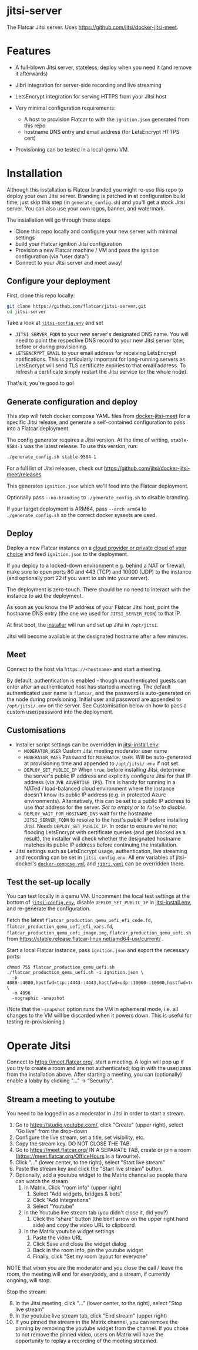 # jitsi-server

The Flatcar Jitsi server. Uses https://github.com/jitsi/docker-jitsi-meet.

# Features
- A full-blown Jitsi server, stateless, deploy when you need it (and remove it afterwards)
- Jibri integration for server-side recording and live streaming
- LetsEncrypt integration for serving HTTPS from your Jitsi host
- Very minimal configuration requirements:
  - A host to provision Flatcar to with the `ignition.json` generated from this repo
  - hostname DNS entry and email address (for LetsEncrypt HTTPS cert)

- Provisioning can be tested in a local qemu VM.

# Installation

Although this installation is Flatcar branded you might re-use this repo to deploy your own Jitsi server.
Branding is patched in at configuration build time; just skip this step (in `generate_config.sh`)
and you'll get a stock Jitsi server.
You can also use your own logos, banner, and watermark.

The installation will go through these steps
- Clone this repo locally and configure your new server with minimal settings
- build your Flatcar ignition Jitsi configuration
- Provision a new Flatcar machine / VM and pass the ignition configuration (via "user data")
- Connect to your Jitsi server and meet away!

## Configure your deployment

First, clone this repo locally:
```bash
git clone https://github.com/flatcar/jitsi-server.git
cd jitsi-server
```

Take a look at [`jitsi-config.env`](jitsi-config.env) and set
- `JITSI_SERVER_FQDN` to your new server's designated DNS name.
  You will need to point the respective DNS record to your new Jitsi server later,
   before or during provisioning.
- `LETSENCRYPT_EMAIL` to your email address for receiving LetsEncrypt notifications.
  This is particularly important for long-running servers as LetsEncrypt will send
  TLS certificate expiries to that email address.
  To refresh a certificate simply restart the Jitsi service (or the whole node).

That's it, you're good to go!

## Generate configuration and deploy

This step will fetch docker compose YAML files from
[docker-jitsi-meet](https://github.com/jitsi/docker-jitsi-meet)
for a specific Jitsi release, and generate a self-contained configuration to pass
into a Flatcar deployment.

The config generator requires a Jitsi version.
At the time of writing, `stable-9584-1` was the latest release.
To use this version, run:
```bash
./generate_config.sh stable-9584-1
```
For a full list of Jitsi releases, check out
https://github.com/jitsi/docker-jitsi-meet/releases.

This generates `ignition.json` which we'll feed into the Flatcar deployment.

Optionally pass `--no-branding` to `./generate_config.sh` to disable branding.

If your target deployment is ARM64, pass `--arch arm64` to
`./generate_config.sh` so the correct docker sysexts are used.

## Deploy

Deploy a new Flatcar instance on a
[cloud provider or private cloud of your choice](https://www.flatcar.org/docs/latest/installing/cloud/)
and feed `ignition.json` to the deployment.

If you deploy to a locked-down environment e.g. behind a NAT or firewall, make
sure to open ports 80 and 443 (TCP) and 10000 (UDP) to the instance (and
optionally port 22 if you want to ssh into your server).

The deployment is zero-touch.
There should be no need to interact with the instance to aid the deployment.

As soon as you know the IP address of your Flatcar Jitsi host, point the hostname DNS entry
(the one we used for `JITSI_SERVER_FQDN`) to that IP.

At first boot, the [installer](jitsi-install.sh) will run and set up Jitsi in `/opt/jitsi`. 

Jitsi will become available at the designated hostname after a few minutes.

## Meet

Connect to the host via `https://<hostname>` and start a meeting.

By default, authentication is enabled - though unauthenticated guests can enter after
an authenticated host has started a meeting.
The default authenticated user name is `flatcar`, and the password is auto-generated on
the node during provisioning.
Initial user and password are appended to `/opt/jitsi/.env` on the server.
See Customisation below on how to pass a custom user/password into the deployment.

## Customisations

- Installer script settings can be overridden in [jitsi-install.env](jitsi-install.env):
  - `MODERATOR_USER` Custom Jitsi meeting moderator user name
  - `MODERATOR_PASS` Password for `MODERATOR_USER`.
     Will be auto-generated at provisioning time and appended to `/opt/jitsi/.env` if not set.
  - `DEPLOY_SET_PUBLIC_IP` When `true`, before installing Jitsi, determine the server's public IP
     address and explicitly configure Jitsi for that IP address (via `JVB_ADVERTISE_IPS`).
     This is handy for running in a NATed / load-balanced cloud environment where the 
     instance doesn't know its public IP address (e.g. in protected Azure environments).
     Alternatively, this can be set to a public IP address to use _that_ address for the server.
     _Set to empty or to `false` to disable._
  - `DEPLOY_WAIT_FOR_HOSTNAME_DNS` wait for the hostname `JITSI_SERVER_FQDN` to resolve to
    the host's public IP before installing Jitsi. Needs `DEPLOY_SET_PUBLIC_IP`.
    In order to ensure we're not flooding LetsEncrypt with certificate queries (and get blocked as a result), the
    installer will check whether the designated hostname matches its public IP address before
    continuing the installation.
- Jitsi settings such as LetsEncrypt usage, authentication, live streaming and recording can be set in
  `jitsi-config.env`. All env variables of jitsi-docker's
  [`docker-compose.yml`](https://github.com/jitsi/docker-jitsi-meet/blob/master/docker-compose.yml)
  and [`jibri.yaml`](https://github.com/jitsi/docker-jitsi-meet/blob/master/jibri.yml)
  can be overridden there.

## Test the set-up locally

You can test locally in a qemu VM.
Uncomment the local test settings at the bottom of [`jitsi-config.env`](jitsi-config.env),
disable `DEPLOY_SET_PUBLIC_IP` in [jitsi-install.env](jitsi-install.env),
and re-generate the configuration.

Fetch the latest `flatcar_production_qemu_uefi_efi_code.fd`,
 `flatcar_production_qemu_uefi_efi_vars.fd`,
 `flatcar_production_qemu_uefi_image.img`,
 `flatcar_production_qemu_uefi.sh` from https://stable.release.flatcar-linux.net/amd64-usr/current/ .

Start a local Flatcar instance, pass `ignition.json` and export the necessary ports:
```
chmod 755 flatcar_production_qemu_uefi.sh
./flatcar_production_qemu_uefi.sh -i ignition.json \
  -p 4080-:4080,hostfwd=tcp::4443-:4443,hostfwd=udp::10000-:10000,hostfwd=tcp::2222 \
  -m 4096
  -nographic -snapshot
```
(Note that the `-snapshot` option runs the VM in ephemeral mode, i.e. all changes to the VM
 will be discarded when it powers down.
 This is useful for testing re-provisioning.)

# Operate Jitsi

Connect to https://meet.flatcar.org/, start a meeting.
A login will pop up if you try to create a room and are not authenticated; log in with the user/pass from the installation above.
After starting a meeting, you can (optionally) enable a lobby by clicking "..." -> "Security".

## Stream a meeting to youtube

You need to be logged in as a moderator in Jitsi in order to start a stream.
1. Go to https://studio.youtube.com/, click "Create" (upper right), select "Go live" from the drop-down
2. Configure the live stream, set a title, set visibility, etc.
3. Copy the stream key. DO NOT CLOSE THE TAB.
4. Go to https://meet.flatcar.org/ IN A SEPARATE TAB, create or join a room (https://meet.flatcar.org/OfficeHours is a favourite).
5. Click "..." (lower center, to the right), select "Start live stream"
6. Paste the stream key and click the "Start live stream" button.
7. Optionally, add a youtube widget to the Matrix channel so people there can watch the stream
   1. In Matrix, Click "room info" (upper right)
      1. Select "Add widgets, bridges & bots"
      2. Click "Add Integrations"
      3. Select "Youtube"
   2. In the Youtube live stream tab (you didn't close it, did you?)
      1. Click the "share" button (the bent arrow on the upper right hand side) and copy the video URL to clipboard
   3. In the Matrix youtube widget settings
      1. Paste the video URL
      2. Click Save and close the widget dialog
      3. Back in the room info, pin the youtube widget
      4. Finally, click "Set my room layout for everyone"

NOTE that when you are the moderator and you close the call / leave the room, the meeting will end for everybody, and a stream, if currently ongoing, will stop.

Stop the stream:

8. In the Jitsi meeting, click "..." (lower center, to the right), select "Stop live stream"
9. In the youtube live stream tab, click "End stream" (upper right)
10. If you pinned the stream in the Matrix channel, you can remove the pinning by removing the youtube widget from the channel.
    If you chose to not remove the pinned video, users on Matrix will have the opportunity to replay a recording of the meeting streamed.

